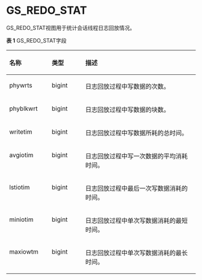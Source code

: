 # GS\_REDO\_STAT<a name="ZH-CN_TOPIC_0289900539"></a>

GS\_REDO\_STAT视图用于统计会话线程日志回放情况。

**表 1**  GS\_REDO\_STAT字段

<a name="zh-cn_topic_0283137099_zh-cn_topic_0237122505_zh-cn_topic_0059778713_t158230a5dce84a91b86fec943d86f7d7"></a>
<table><thead align="left"><tr id="zh-cn_topic_0283137099_zh-cn_topic_0237122505_zh-cn_topic_0059778713_rcd255fe28d394893a792db095d7fb7dc"><th class="cellrowborder" valign="top" width="22.43%" id="mcps1.2.4.1.1"><p id="zh-cn_topic_0283137099_zh-cn_topic_0237122505_zh-cn_topic_0059778713_a94ffcb457d144baf862f3145347b0e0c"><a name="zh-cn_topic_0283137099_zh-cn_topic_0237122505_zh-cn_topic_0059778713_a94ffcb457d144baf862f3145347b0e0c"></a><a name="zh-cn_topic_0283137099_zh-cn_topic_0237122505_zh-cn_topic_0059778713_a94ffcb457d144baf862f3145347b0e0c"></a>名称</p>
</th>
<th class="cellrowborder" valign="top" width="17.73%" id="mcps1.2.4.1.2"><p id="zh-cn_topic_0283137099_zh-cn_topic_0237122505_zh-cn_topic_0059778713_a6481a4c93cf3439ea89d2f8f7c529559"><a name="zh-cn_topic_0283137099_zh-cn_topic_0237122505_zh-cn_topic_0059778713_a6481a4c93cf3439ea89d2f8f7c529559"></a><a name="zh-cn_topic_0283137099_zh-cn_topic_0237122505_zh-cn_topic_0059778713_a6481a4c93cf3439ea89d2f8f7c529559"></a>类型</p>
</th>
<th class="cellrowborder" valign="top" width="59.84%" id="mcps1.2.4.1.3"><p id="zh-cn_topic_0283137099_zh-cn_topic_0237122505_zh-cn_topic_0059778713_a562f49b0d085438bb2302a4eafbc2d6d"><a name="zh-cn_topic_0283137099_zh-cn_topic_0237122505_zh-cn_topic_0059778713_a562f49b0d085438bb2302a4eafbc2d6d"></a><a name="zh-cn_topic_0283137099_zh-cn_topic_0237122505_zh-cn_topic_0059778713_a562f49b0d085438bb2302a4eafbc2d6d"></a>描述</p>
</th>
</tr>
</thead>
<tbody><tr id="zh-cn_topic_0283137099_zh-cn_topic_0237122505_zh-cn_topic_0059778713_r8aaaba61e1af4b10bc4a1306c7608206"><td class="cellrowborder" valign="top" width="22.43%" headers="mcps1.2.4.1.1 "><p id="zh-cn_topic_0283137099_zh-cn_topic_0237122505_p1436441093219"><a name="zh-cn_topic_0283137099_zh-cn_topic_0237122505_p1436441093219"></a><a name="zh-cn_topic_0283137099_zh-cn_topic_0237122505_p1436441093219"></a>phywrts</p>
</td>
<td class="cellrowborder" valign="top" width="17.73%" headers="mcps1.2.4.1.2 "><p id="zh-cn_topic_0283137099_zh-cn_topic_0237122505_p15364151013213"><a name="zh-cn_topic_0283137099_zh-cn_topic_0237122505_p15364151013213"></a><a name="zh-cn_topic_0283137099_zh-cn_topic_0237122505_p15364151013213"></a>bigint</p>
</td>
<td class="cellrowborder" valign="top" width="59.84%" headers="mcps1.2.4.1.3 "><p id="zh-cn_topic_0283137099_zh-cn_topic_0237122505_p113642010193218"><a name="zh-cn_topic_0283137099_zh-cn_topic_0237122505_p113642010193218"></a><a name="zh-cn_topic_0283137099_zh-cn_topic_0237122505_p113642010193218"></a>日志回放过程中写数据的次数。</p>
</td>
</tr>
<tr id="zh-cn_topic_0283137099_zh-cn_topic_0237122505_zh-cn_topic_0059778713_rcfafcf2a9bc94267b17c42e0514d83cf"><td class="cellrowborder" valign="top" width="22.43%" headers="mcps1.2.4.1.1 "><p id="zh-cn_topic_0283137099_zh-cn_topic_0237122505_p18364310173218"><a name="zh-cn_topic_0283137099_zh-cn_topic_0237122505_p18364310173218"></a><a name="zh-cn_topic_0283137099_zh-cn_topic_0237122505_p18364310173218"></a>phyblkwrt</p>
</td>
<td class="cellrowborder" valign="top" width="17.73%" headers="mcps1.2.4.1.2 "><p id="zh-cn_topic_0283137099_zh-cn_topic_0237122505_p123641106323"><a name="zh-cn_topic_0283137099_zh-cn_topic_0237122505_p123641106323"></a><a name="zh-cn_topic_0283137099_zh-cn_topic_0237122505_p123641106323"></a>bigint</p>
</td>
<td class="cellrowborder" valign="top" width="59.84%" headers="mcps1.2.4.1.3 "><p id="zh-cn_topic_0283137099_zh-cn_topic_0237122505_p836461023210"><a name="zh-cn_topic_0283137099_zh-cn_topic_0237122505_p836461023210"></a><a name="zh-cn_topic_0283137099_zh-cn_topic_0237122505_p836461023210"></a>日志回放过程中写数据的块数。</p>
</td>
</tr>
<tr id="zh-cn_topic_0283137099_zh-cn_topic_0237122505_zh-cn_topic_0059778713_rd80f7ac2da36478ea2622cb317cd71c2"><td class="cellrowborder" valign="top" width="22.43%" headers="mcps1.2.4.1.1 "><p id="zh-cn_topic_0283137099_zh-cn_topic_0237122505_p1436421015322"><a name="zh-cn_topic_0283137099_zh-cn_topic_0237122505_p1436421015322"></a><a name="zh-cn_topic_0283137099_zh-cn_topic_0237122505_p1436421015322"></a>writetim</p>
</td>
<td class="cellrowborder" valign="top" width="17.73%" headers="mcps1.2.4.1.2 "><p id="zh-cn_topic_0283137099_zh-cn_topic_0237122505_p036421053210"><a name="zh-cn_topic_0283137099_zh-cn_topic_0237122505_p036421053210"></a><a name="zh-cn_topic_0283137099_zh-cn_topic_0237122505_p036421053210"></a>bigint</p>
</td>
<td class="cellrowborder" valign="top" width="59.84%" headers="mcps1.2.4.1.3 "><p id="zh-cn_topic_0283137099_zh-cn_topic_0237122505_p73641810103219"><a name="zh-cn_topic_0283137099_zh-cn_topic_0237122505_p73641810103219"></a><a name="zh-cn_topic_0283137099_zh-cn_topic_0237122505_p73641810103219"></a>日志回放过程中写数据所耗的总时间。</p>
</td>
</tr>
<tr id="zh-cn_topic_0283137099_zh-cn_topic_0237122505_zh-cn_topic_0059778713_r825f5d50053e4e0692a7981b8eabb3f9"><td class="cellrowborder" valign="top" width="22.43%" headers="mcps1.2.4.1.1 "><p id="zh-cn_topic_0283137099_zh-cn_topic_0237122505_p1365101010324"><a name="zh-cn_topic_0283137099_zh-cn_topic_0237122505_p1365101010324"></a><a name="zh-cn_topic_0283137099_zh-cn_topic_0237122505_p1365101010324"></a>avgiotim</p>
</td>
<td class="cellrowborder" valign="top" width="17.73%" headers="mcps1.2.4.1.2 "><p id="zh-cn_topic_0283137099_zh-cn_topic_0237122505_p3365121017326"><a name="zh-cn_topic_0283137099_zh-cn_topic_0237122505_p3365121017326"></a><a name="zh-cn_topic_0283137099_zh-cn_topic_0237122505_p3365121017326"></a>bigint</p>
</td>
<td class="cellrowborder" valign="top" width="59.84%" headers="mcps1.2.4.1.3 "><p id="zh-cn_topic_0283137099_zh-cn_topic_0237122505_p19365171016321"><a name="zh-cn_topic_0283137099_zh-cn_topic_0237122505_p19365171016321"></a><a name="zh-cn_topic_0283137099_zh-cn_topic_0237122505_p19365171016321"></a>日志回放过程中写一次数据的平均消耗时间。</p>
</td>
</tr>
<tr id="zh-cn_topic_0283137099_zh-cn_topic_0237122505_zh-cn_topic_0059778713_r2528f8b76e204b46b2c96586a5140f50"><td class="cellrowborder" valign="top" width="22.43%" headers="mcps1.2.4.1.1 "><p id="zh-cn_topic_0283137099_zh-cn_topic_0237122505_p3365141053216"><a name="zh-cn_topic_0283137099_zh-cn_topic_0237122505_p3365141053216"></a><a name="zh-cn_topic_0283137099_zh-cn_topic_0237122505_p3365141053216"></a>lstiotim</p>
</td>
<td class="cellrowborder" valign="top" width="17.73%" headers="mcps1.2.4.1.2 "><p id="zh-cn_topic_0283137099_zh-cn_topic_0237122505_p1365201016325"><a name="zh-cn_topic_0283137099_zh-cn_topic_0237122505_p1365201016325"></a><a name="zh-cn_topic_0283137099_zh-cn_topic_0237122505_p1365201016325"></a>bigint</p>
</td>
<td class="cellrowborder" valign="top" width="59.84%" headers="mcps1.2.4.1.3 "><p id="zh-cn_topic_0283137099_zh-cn_topic_0237122505_p1936520105325"><a name="zh-cn_topic_0283137099_zh-cn_topic_0237122505_p1936520105325"></a><a name="zh-cn_topic_0283137099_zh-cn_topic_0237122505_p1936520105325"></a>日志回放过程中最后一次写数据消耗的时间。</p>
</td>
</tr>
<tr id="zh-cn_topic_0283137099_zh-cn_topic_0237122505_row1251184317325"><td class="cellrowborder" valign="top" width="22.43%" headers="mcps1.2.4.1.1 "><p id="zh-cn_topic_0283137099_zh-cn_topic_0237122505_p951174312329"><a name="zh-cn_topic_0283137099_zh-cn_topic_0237122505_p951174312329"></a><a name="zh-cn_topic_0283137099_zh-cn_topic_0237122505_p951174312329"></a>miniotim</p>
</td>
<td class="cellrowborder" valign="top" width="17.73%" headers="mcps1.2.4.1.2 "><p id="zh-cn_topic_0283137099_zh-cn_topic_0237122505_p195118431323"><a name="zh-cn_topic_0283137099_zh-cn_topic_0237122505_p195118431323"></a><a name="zh-cn_topic_0283137099_zh-cn_topic_0237122505_p195118431323"></a>bigint</p>
</td>
<td class="cellrowborder" valign="top" width="59.84%" headers="mcps1.2.4.1.3 "><p id="zh-cn_topic_0283137099_zh-cn_topic_0237122505_p65144383213"><a name="zh-cn_topic_0283137099_zh-cn_topic_0237122505_p65144383213"></a><a name="zh-cn_topic_0283137099_zh-cn_topic_0237122505_p65144383213"></a>日志回放过程中单次写数据消耗的最短时间。</p>
</td>
</tr>
<tr id="zh-cn_topic_0283137099_zh-cn_topic_0237122505_row10165148143212"><td class="cellrowborder" valign="top" width="22.43%" headers="mcps1.2.4.1.1 "><p id="zh-cn_topic_0283137099_zh-cn_topic_0237122505_p1016619485328"><a name="zh-cn_topic_0283137099_zh-cn_topic_0237122505_p1016619485328"></a><a name="zh-cn_topic_0283137099_zh-cn_topic_0237122505_p1016619485328"></a>maxiowtm</p>
</td>
<td class="cellrowborder" valign="top" width="17.73%" headers="mcps1.2.4.1.2 "><p id="zh-cn_topic_0283137099_zh-cn_topic_0237122505_p151661148113214"><a name="zh-cn_topic_0283137099_zh-cn_topic_0237122505_p151661148113214"></a><a name="zh-cn_topic_0283137099_zh-cn_topic_0237122505_p151661148113214"></a>bigint</p>
</td>
<td class="cellrowborder" valign="top" width="59.84%" headers="mcps1.2.4.1.3 "><p id="zh-cn_topic_0283137099_zh-cn_topic_0237122505_p11661748163216"><a name="zh-cn_topic_0283137099_zh-cn_topic_0237122505_p11661748163216"></a><a name="zh-cn_topic_0283137099_zh-cn_topic_0237122505_p11661748163216"></a>日志回放过程中单次写数据消耗的最长时间。</p>
</td>
</tr>
</tbody>
</table>
